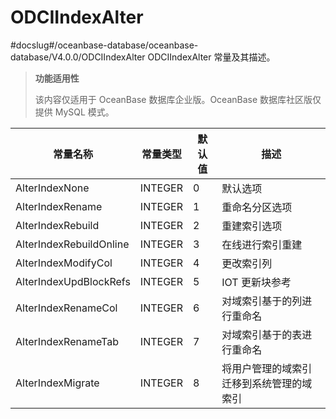 ODCIIndexAlter 
===================================
#docslug#/oceanbase-database/oceanbase-database/V4.0.0/ODCIIndexAlter
ODCIIndexAlter 常量及其描述。


>**功能适用性**
>
>该内容仅适用于 OceanBase 数据库企业版。OceanBase 数据库社区版仅提供 MySQL 模式。


|          常量名称           |  常量类型   | 默认值 |          描述          |
|-------------------------|---------|-----|----------------------|
| AlterIndexNone          | INTEGER | 0   | 默认选项                 |
| AlterIndexRename        | INTEGER | 1   | 重命名分区选项              |
| AlterIndexRebuild       | INTEGER | 2   | 重建索引选项               |
| AlterIndexRebuildOnline | INTEGER | 3   | 在线进行索引重建             |
| AlterIndexModifyCol     | INTEGER | 4   | 更改索引列                |
| AlterIndexUpdBlockRefs  | INTEGER | 5   | IOT 更新块参考            |
| AlterIndexRenameCol     | INTEGER | 6   | 对域索引基于的列进行重命名        |
| AlterIndexRenameTab     | INTEGER | 7   | 对域索引基于的表进行重命名        |
| AlterIndexMigrate       | INTEGER | 8   | 将用户管理的域索引迁移到系统管理的域索引 |



